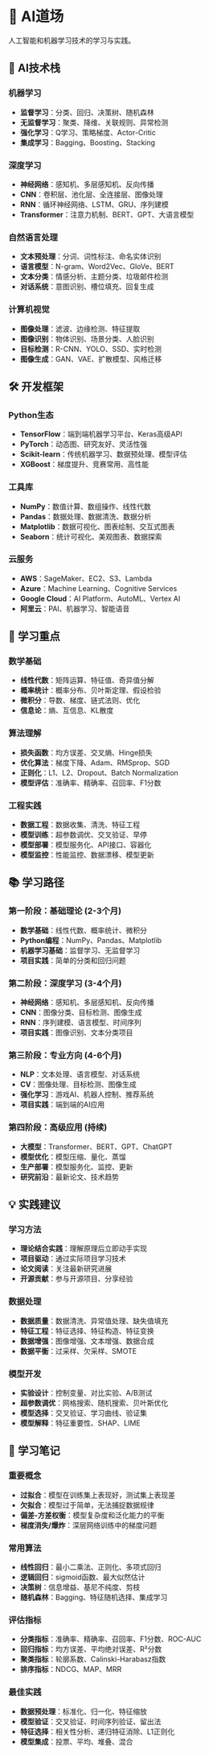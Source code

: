 # 🍋 AI道场

人工智能和机器学习技术的学习与实践。

## 🤖 AI技术栈

### 机器学习
- **监督学习**：分类、回归、决策树、随机森林
- **无监督学习**：聚类、降维、关联规则、异常检测
- **强化学习**：Q学习、策略梯度、Actor-Critic
- **集成学习**：Bagging、Boosting、Stacking

### 深度学习
- **神经网络**：感知机、多层感知机、反向传播
- **CNN**：卷积层、池化层、全连接层、图像处理
- **RNN**：循环神经网络、LSTM、GRU、序列建模
- **Transformer**：注意力机制、BERT、GPT、大语言模型

### 自然语言处理
- **文本预处理**：分词、词性标注、命名实体识别
- **语言模型**：N-gram、Word2Vec、GloVe、BERT
- **文本分类**：情感分析、主题分类、垃圾邮件检测
- **对话系统**：意图识别、槽位填充、回复生成

### 计算机视觉
- **图像处理**：滤波、边缘检测、特征提取
- **图像识别**：物体识别、场景分类、人脸识别
- **目标检测**：R-CNN、YOLO、SSD、实时检测
- **图像生成**：GAN、VAE、扩散模型、风格迁移

## 🛠️ 开发框架

### Python生态
- **TensorFlow**：端到端机器学习平台、Keras高级API
- **PyTorch**：动态图、研究友好、灵活性强
- **Scikit-learn**：传统机器学习、数据预处理、模型评估
- **XGBoost**：梯度提升、竞赛常用、高性能

### 工具库
- **NumPy**：数值计算、数组操作、线性代数
- **Pandas**：数据处理、数据清洗、数据分析
- **Matplotlib**：数据可视化、图表绘制、交互式图表
- **Seaborn**：统计可视化、美观图表、数据探索

### 云服务
- **AWS**：SageMaker、EC2、S3、Lambda
- **Azure**：Machine Learning、Cognitive Services
- **Google Cloud**：AI Platform、AutoML、Vertex AI
- **阿里云**：PAI、机器学习、智能语音

## 🎯 学习重点

### 数学基础
- **线性代数**：矩阵运算、特征值、奇异值分解
- **概率统计**：概率分布、贝叶斯定理、假设检验
- **微积分**：导数、梯度、链式法则、优化
- **信息论**：熵、互信息、KL散度

### 算法理解
- **损失函数**：均方误差、交叉熵、Hinge损失
- **优化算法**：梯度下降、Adam、RMSprop、SGD
- **正则化**：L1、L2、Dropout、Batch Normalization
- **模型评估**：准确率、精确率、召回率、F1分数

### 工程实践
- **数据工程**：数据收集、清洗、特征工程
- **模型训练**：超参数调优、交叉验证、早停
- **模型部署**：模型服务化、API接口、容器化
- **模型监控**：性能监控、数据漂移、模型更新

## 📚 学习路径

### 第一阶段：基础理论 (2-3个月)
- **数学基础**：线性代数、概率统计、微积分
- **Python编程**：NumPy、Pandas、Matplotlib
- **机器学习基础**：监督学习、无监督学习
- **项目实践**：简单的分类和回归问题

### 第二阶段：深度学习 (3-4个月)
- **神经网络**：感知机、多层感知机、反向传播
- **CNN**：图像分类、目标检测、图像生成
- **RNN**：序列建模、语言模型、时间序列
- **项目实践**：图像识别、文本分类项目

### 第三阶段：专业方向 (4-6个月)
- **NLP**：文本处理、语言模型、对话系统
- **CV**：图像处理、目标检测、图像生成
- **强化学习**：游戏AI、机器人控制、推荐系统
- **项目实践**：端到端的AI应用

### 第四阶段：高级应用 (持续)
- **大模型**：Transformer、BERT、GPT、ChatGPT
- **模型优化**：模型压缩、量化、蒸馏
- **生产部署**：模型服务化、监控、更新
- **研究前沿**：最新论文、技术趋势

## 💡 实践建议

### 学习方法
- **理论结合实践**：理解原理后立即动手实现
- **项目驱动**：通过实际项目学习技术
- **论文阅读**：关注最新研究进展
- **开源贡献**：参与开源项目、分享经验

### 数据处理
- **数据质量**：数据清洗、异常值处理、缺失值填充
- **特征工程**：特征选择、特征构造、特征变换
- **数据增强**：图像增强、文本增强、数据合成
- **数据平衡**：过采样、欠采样、SMOTE

### 模型开发
- **实验设计**：控制变量、对比实验、A/B测试
- **超参数调优**：网格搜索、随机搜索、贝叶斯优化
- **模型选择**：交叉验证、学习曲线、验证集
- **模型解释**：特征重要性、SHAP、LIME

## 📝 学习笔记

### 重要概念
- **过拟合**：模型在训练集上表现好，测试集上表现差
- **欠拟合**：模型过于简单，无法捕捉数据规律
- **偏差-方差权衡**：模型复杂度和泛化能力的平衡
- **梯度消失/爆炸**：深层网络训练中的梯度问题

### 常用算法
- **线性回归**：最小二乘法、正则化、多项式回归
- **逻辑回归**：sigmoid函数、最大似然估计
- **决策树**：信息增益、基尼不纯度、剪枝
- **随机森林**：Bagging、特征随机选择、集成学习

### 评估指标
- **分类指标**：准确率、精确率、召回率、F1分数、ROC-AUC
- **回归指标**：均方误差、平均绝对误差、R²分数
- **聚类指标**：轮廓系数、Calinski-Harabasz指数
- **排序指标**：NDCG、MAP、MRR

### 最佳实践
- **数据预处理**：标准化、归一化、特征缩放
- **模型验证**：交叉验证、时间序列验证、留出法
- **特征选择**：相关性分析、递归特征消除、L1正则化
- **模型集成**：投票、平均、堆叠、混合
